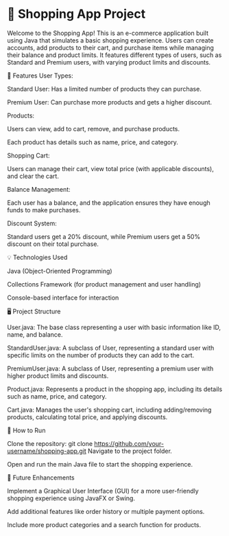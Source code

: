 
# 🛒 Shopping App Project
Welcome to the Shopping App! This is an e-commerce application built using Java that simulates a basic shopping experience. Users can create accounts, add products to their cart, and purchase items while managing their balance and product limits. It features different types of users, such as Standard and Premium users, with varying product limits and discounts.

🎯 Features
User Types:

Standard User: Has a limited number of products they can purchase.

Premium User: Can purchase more products and gets a higher discount.

Products:

Users can view, add to cart, remove, and purchase products.

Each product has details such as name, price, and category.

Shopping Cart:

Users can manage their cart, view total price (with applicable discounts), and clear the cart.

Balance Management:

Each user has a balance, and the application ensures they have enough funds to make purchases.

Discount System:

Standard users get a 20% discount, while Premium users get a 50% discount on their total purchase.

💡 Technologies Used

Java (Object-Oriented Programming)

Collections Framework (for product management and user handling)

Console-based interface for interaction

🖥 Project Structure

User.java: The base class representing a user with basic information like ID, name, and balance.

StandardUser.java: A subclass of User, representing a standard user with specific limits on the number of products they can add to the cart.

PremiumUser.java: A subclass of User, representing a premium user with higher product limits and discounts.

Product.java: Represents a product in the shopping app, including its details such as name, price, and category.

Cart.java: Manages the user's shopping cart, including adding/removing products, calculating total price, and applying discounts.

🚀 How to Run

Clone the repository:
git clone https://github.com/your-username/shopping-app.git
Navigate to the project folder.

Open and run the main Java file to start the shopping experience.

📌 Future Enhancements

Implement a Graphical User Interface (GUI) for a more user-friendly shopping experience using JavaFX or Swing.

Add additional features like order history or multiple payment options.

Include more product categories and a search function for products.
